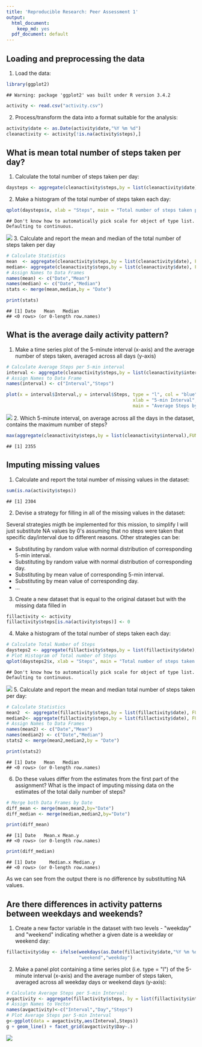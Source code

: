 ```yaml
---
title: 'Reproducible Research: Peer Assessment 1'
output:
  html_document:
    keep_md: yes
  pdf_document: default
---
```



## Loading and preprocessing the data
1. Load the data:

```r
library(ggplot2)
```

```
## Warning: package 'ggplot2' was built under R version 3.4.2
```

```r
activity <- read.csv("activity.csv")
```
2. Process/transform the data into a format suitable for the analysis:

```r
activity$date <- as.Date(activity$date,"%Y %m %d")
cleanactivity <- activity[!is.na(activity$steps),]
```
## What is mean total number of steps taken per day?
1. Calculate the total number of steps taken per day:

```r
daysteps <- aggregate(cleanactivity$steps,by = list(cleanactivity$date), FUN = sum, na.rm = TRUE)
```
2. Make a histogram of the total number of steps taken each day:

```r
qplot(daysteps$x, xlab = "Steps", main = "Total number of steps taken per day")
```

```
## Don't know how to automatically pick scale for object of type list. Defaulting to continuous.
```

![](PA1_template_files/figure-html/unnamed-chunk-4-1.png)<!-- -->
3. Calculate and report the mean and median of the total number of steps taken per day

```r
# Calculate Statistics
mean  <- aggregate(cleanactivity$steps,by = list(cleanactivity$date), FUN = mean, na.rm = TRUE)
median<- aggregate(cleanactivity$steps,by = list(cleanactivity$date), FUN = median, na.rm = FALSE)
# Assign Names to Data Frames
names(mean) <- c("Date","Mean")
names(median) <- c("Date","Median")
stats <- merge(mean,median,by = "Date")

print(stats)
```

```
## [1] Date   Mean   Median
## <0 rows> (or 0-length row.names)
```

## What is the average daily activity pattern?
1. Make a time series plot of the 5-minute interval (x-axis) and the average number of steps taken, averaged across all days (y-axis)

```r
# Calculate Average Steps per 5-min interval
interval <- aggregate(cleanactivity$steps,by = list(cleanactivity$interval),FUN = mean)
# Assign Names to Data Frame
names(interval) <- c("Interval","Steps")
```

```r
plot(x = interval$Interval,y = interval$Steps, type = "l", col = "blue",
                                               xlab = "5-min Interval", ylab = "Average Steps",
                                               main = "Average Steps by 5-min Interval Accross all days")
```

![](PA1_template_files/figure-html/unnamed-chunk-7-1.png)<!-- -->
2. Which 5-minute interval, on average across all the days in the dataset, contains the maximum number of steps?

```r
max(aggregate(cleanactivity$steps,by = list(cleanactivity$interval),FUN = max))
```

```
## [1] 2355
```


## Imputing missing values
1. Calculate and report the total number of missing values in the dataset:

```r
sum(is.na(activity$steps))
```

```
## [1] 2304
```
2. Devise a strategy for filling in all of the missing values in the dataset:

Several strategies migth be implemented for this mission, to simplify I will just substitute NA values by
0's assuming that no steps were taken that specific day/interval due to different reasons. Other strategies can be:

- Substituting by random value with normal distribution of corresponding 5-min interval.
- Substituting by random value with normal distribution of corresponding day.
- Substituting by mean value of corresponding 5-min interval.
- Substituting by mean value of corresponding day.
- ...

3. Create a new dataset that is equal to the original dataset but with the missing data filled in

```r
fillactivity <- activity
fillactivity$steps[is.na(activity$steps)] <- 0
```
4. Make a histogram of the total number of steps taken each day:

```r
# Calculate Total Number of Steps
daysteps2 <- aggregate(fillactivity$steps,by = list(fillactivity$date), FUN = sum, na.rm = TRUE)
# Plot Histogram of Total number of Steps
qplot(daysteps2$x, xlab = "Steps", main = "Total number of steps taken per day")
```

```
## Don't know how to automatically pick scale for object of type list. Defaulting to continuous.
```

![](PA1_template_files/figure-html/unnamed-chunk-11-1.png)<!-- -->
5. Calculate and report the mean and median total number of steps taken per day:

```r
# Calculate Statistics
mean2  <- aggregate(fillactivity$steps,by = list(fillactivity$date), FUN = mean, na.rm = TRUE)
median2<- aggregate(fillactivity$steps,by = list(fillactivity$date), FUN = median, na.rm = FALSE)
# Assign Names to Data Frames
names(mean2) <- c("Date","Mean")
names(median2) <- c("Date","Median")
stats2 <- merge(mean2,median2,by = "Date")

print(stats2)
```

```
## [1] Date   Mean   Median
## <0 rows> (or 0-length row.names)
```
6. Do these values differ from the estimates from the first part of the assignment? What is the impact of imputing missing data on the estimates of the total daily number of steps?

```r
# Merge both Data Frames by Date
diff_mean <- merge(mean,mean2,by="Date")
diff_median <- merge(median,median2,by="Date")

print(diff_mean)
```

```
## [1] Date   Mean.x Mean.y
## <0 rows> (or 0-length row.names)
```

```r
print(diff_median)
```

```
## [1] Date     Median.x Median.y
## <0 rows> (or 0-length row.names)
```
As we can see from the output there is no difference by substitutting NA values.

## Are there differences in activity patterns between weekdays and weekends?
1. Create a new factor variable in the dataset with two levels - "weekday" and "weekend" indicating whether a given date is a weekday or weekend day:

```r
fillactivity$day <- ifelse(weekdays(as.Date(fillactivity$date,"%Y %m %d"))%in%c("sabado","domingo"),
                           "weekend","weekday")
```
2. Make a panel plot containing a time series plot (i.e. type = "l") of the 5-minute interval (x-axis) and the average number of steps taken, averaged across all weekday days or weekend days (y-axis):

```r
# Calculate Average Steps per 5-min Interval:
avgactivity <- aggregate(fillactivity$steps, by = list(fillactivity$interval, fillactivity$day), FUN = mean)
# Assign Names to Vector
names(avgactivity)<-c("Interval","Day","Steps")
# Plot Average Steps per 5-min Interval
g<-ggplot(data = avgactivity,aes(Interval,Steps))
g + geom_line() + facet_grid(avgactivity$Day~.)
```

![](PA1_template_files/figure-html/unnamed-chunk-15-1.png)<!-- -->
